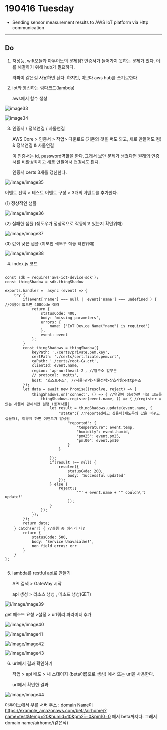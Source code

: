 190416 Tuesday
===================

- Sending sensor measurement results to AWS IoT platform via Http communication

----------



 




Do
------------------ 
1. 저성능, wift모듈과 아두이노의 문제점?
    인증서가 들어가지 못하는 문제가 있다. 
    이를 해결하기 위해 hub가 필요하다.
    
    라파이 같은걸 사용하면 된다.    하지만, 이보다 aws hub를 쓰기로한다

2. iot와 통신하는 람다코드(lambda)

    aws에서 함수 생성


![image33](image33.png)


![image34](image34.png) 



3. 인증서 / 정책연결 / 사물연결

    AWS Core > 인증서 > 작업> 다운로드 (기존의 것을 써도 되고, 새로 만들어도 됨) & 정책연결 & 사물연결

    이 인증서는 id, password역할을 한다. 그래서 보안 문제가 생겼다면 원래의 인증서를 비활성화하고 새로 만들어서 연결해도 된다.



    인증서 certs 3개를 갱신한다. 

![/image/image35](/image/image35.png)


   이벤트 선택 > 테스트 이벤트 구성 >  3개의 이벤트를 추가한다.

   (1) 정상적인 샘플

![/image/image36](/image/image36.png)


   (2) 실패한 샘플 (쉐도우가 정상적으로 작동되고 있는지 확인위해)


![/image/image37](/image/image37.png)




   (3) 값이 낮은 샘플 (이또한 쉐도우 작동 확인위해)

![/image/image38](/image/image38.png)




4. index.js 코드

```

const sdk = require('aws-iot-device-sdk');
const thingShadow = sdk.thingShadow;

exports.handler =  async (event) => {
    try {
        if(event['name'] === null || event['name'] === undefined ) { //이름이 없으면 400Code 에러 
            return {
                statusCode: 400,
                body: 'missing parameters',
                errors: {
                    name: ['IoT Device Name("name") is required']
                },
                event: event
            };
        }
        const thingShadows = thingShadow({
            keyPath: './certs/private.pem.key',
            certPath: './certs/certificate.pem.crt',
            caPath: './certs/root-CA.crt',
            clientId: event.name,
            region: 'ap-northeast-2', //웹주소 앞부분 
            // protocol: 'mqtts',
            host: '호스트주소', //사물>관리>사물선택>상호작용>Http주소
        });
        let data = await new Promise((resolve, reject) => {
            thingShadows.on('connect', () => { //연결에 성공하면 다으 코드를  
                thingShadows.register(event.name, () => { //register = 있는 사물에 관해서만 실행 (동적사물)
                    let result = thingShadows.update(event.name, {
                        "state":{ //reported하고 싶을때(섀도우의 값을 바꾸고 싶을때), 이렇게 하면 이벤트가 발생됨 
                            "reported": {
                                "temperature": event.temp,
                                "humidity": event.humid,
                                "pm025": event.pm25,
                                "pm100": event.pm10
                            }
                        }
                        
                    });
                    if(result !== null) {
                        resolve({
                            statusCode: 200,
                            body: 'Successful updated'
                        });
                    } else {
                        reject([
                                '"' + event.name + '" couldn\'t update!'
                            ]);
                    }
                });
            });
        });
        return data;
    } catch(err) { //실행 중 에러가 나면 
        return {
            statusCode: 500,
            body: 'Service Unavaialbe!',
            non_field_erros: err
        }
    }
};


```



5. lambda를 restful api로 만들기 

    API 검색 > GateWay 시작 

    api 생성 > 리소스 생성 , 메소드 생성(GET)


![i/image/mage39](/image/image39.png)



get 메소드 요청 >설정 > url쿼리 파라미터 추가 



![/image/image40](/image/image40.png)

![/image/image41](/image/image41.png)

![/image/image42](/image/image42.png)

![/image/image43](/image/image43.png)


6. url에서 결과 확인하기 

    작업 > api  배포 > 새 스테이지 (beta이름으로 생성) 에서 뜨는 url을 사용한다. 

    url에서 확인한 결과 


![/image/image44](/image/image44.png)


아두이노에서 부를 서버 주소 : domain Name이 https://example_amazonaws.com/beta/airhome/?name=test&temp=20&humid=10&pm25=0&pm10=0
에서 beta까지다. 그래서 domain name/airhome/(같은식)



